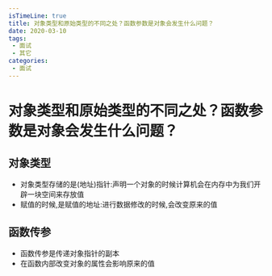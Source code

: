 ```yaml
---
isTimeLine: true
title: 对象类型和原始类型的不同之处？函数参数是对象会发生什么问题？
date: 2020-03-10
tags:
 - 面试
 - 其它
categories:
 - 面试
---
```

# 对象类型和原始类型的不同之处？函数参数是对象会发生什么问题？
## 对象类型
* 对象类型存储的是(地址)指针:声明一个对象的时候计算机会在内存中为我们开辟一块空间来存放值
* 赋值的时候,是赋值的地址:进行数据修改的时候,会改变原来的值

## 函数传参
* 函数传参是传递对象指针的副本
* 在函数内部改变对象的属性会影响原来的值

